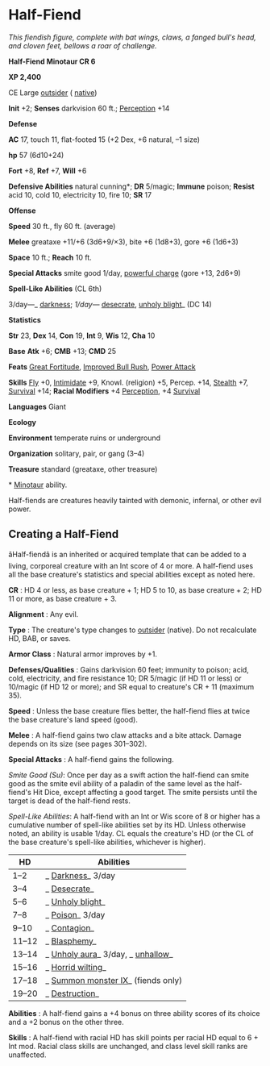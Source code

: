# Half-Fiend

_This fiendish figure, complete with bat wings, claws, a fanged bull's head, and cloven feet, bellows a roar of challenge._

**Half-Fiend Minotaur CR 6**

**XP 2,400**

CE Large [outsider](creatureTypes.html#_outsider) ( [native](creatureTypes.html#_native-subtype))

**Init** +2; **Senses** darkvision 60 ft.; [Perception](../skills/perception.html#_perception) +14

**Defense**

**AC** 17, touch 11, flat-footed 15 (+2 Dex, +6 natural, –1 size)

**hp** 57 (6d10+24)

**Fort** +8, **Ref** +7, **Will** +6

**Defensive Abilities** natural cunning\*; **DR** 5/magic; **Immune** poison; **Resist** acid 10, cold 10, electricity 10, fire 10; **SR** 17

**Offense**

**Speed** 30 ft., fly 60 ft. (average)

**Melee** greataxe +11/+6 (3d6+9/×3), bite +6 (1d8+3), gore +6 (1d6+3)

**Space** 10 ft.; **Reach** 10 ft.

**Special Attacks** smite good 1/day, [powerful charge](universalMonsterRules.html#_powerful-charge) (gore +13, 2d6+9)

**Spell-Like Abilities** (CL 6th)

3/day—_ [darkness](../spells/darkness.html#_darkness); _1/day—_ [desecrate](../spells/desecrate.html#_desecrate), [unholy blight](../spells/unholyBlight.html#_unholy-blight)_ (DC 14)

**Statistics**

**Str** 23, **Dex** 14, **Con** 19, **Int** 9, **Wis** 12, **Cha** 10

**Base**  **Atk** +6; **CMB** +13; **CMD** 25

**Feats** [Great Fortitude](../feats.html#_great-fortitude), [Improved Bull Rush](../feats.html#_improved-bull-rush), [Power Attack](../feats.html#_power-attack)

**Skills** [Fly](../skills/fly.html#_fly) +0, [Intimidate](../skills/intimidate.html#_intimidate) +9, Knowl. (religion) +5, Percep. +14, [Stealth](../skills/stealth.html#_stealth) +7, [Survival](../skills/survival.html#_survival) +14; **Racial Modifiers** +4 [Perception](../skills/perception.html#_perception), +4 [Survival](../skills/survival.html#_survival)

**Languages** Giant

**Ecology**

**Environment** temperate ruins or underground

**Organization** solitary, pair, or gang (3–4)

**Treasure** standard (greataxe, other treasure)

\* [Minotaur](minotaur.html) ability.

Half-fiends are creatures heavily tainted with demonic, infernal, or other evil power.

## Creating a Half-Fiend

âHalf-fiendâ is an inherited or acquired template that can be added to a living, corporeal creature with an Int score of 4 or more. A half-fiend uses all the base creature's statistics and special abilities except as noted here.

**CR** : HD 4 or less, as base creature + 1; HD 5 to 10, as base creature + 2; HD 11 or more, as base creature + 3.

**Alignment** : Any evil.

**Type** : The creature's type changes to [outsider](creatureTypes.html#_outsider) (native). Do not recalculate HD, BAB, or saves.

**Armor Class** : Natural armor improves by +1.

**Defenses/Qualities** : Gains darkvision 60 feet; immunity to poison; acid, cold, electricity, and fire resistance 10; DR 5/magic (if HD 11 or less) or 10/magic (if HD 12 or more); and SR equal to creature's CR + 11 (maximum 35).

**Speed** : Unless the base creature flies better, the half-fiend flies at twice the base creature's land speed (good).

**Melee** : A half-fiend gains two claw attacks and a bite attack. Damage depends on its size (see pages 301–302).

**Special Attacks** : A half-fiend gains the following.

_Smite Good (Su)_: Once per day as a swift action the half-fiend can smite good as the smite evil ability of a paladin of the same level as the half-fiend's Hit Dice, except affecting a good target. The smite persists until the target is dead of the half-fiend rests.

  
  

_Spell-Like Abilities_: A half-fiend with an Int or Wis score of 8 or higher has a cumulative number of spell-like abilities set by its HD. Unless otherwise noted, an ability is usable 1/day. CL equals the creature's HD (or the CL of the base creature's spell-like abilities, whichever is higher).

  
  

| HD | Abilities |
| --- | --- |
| 1–2 | _ [Darkness](../spells/darkness.html#_darkness)_ 3/day |
| 3–4 | _ [Desecrate](../spells/desecrate.html#_desecrate)_ |
| 5–6 | _ [Unholy blight](../spells/unholyBlight.html#_unholy-blight)_ |
| 7–8 | _ [Poison](../spells/poison.html#_poison)_ 3/day |
| 9–10 | _ [Contagion](../spells/contagion.html#_contagion)_ |
| 11–12 | _ [Blasphemy](../spells/blasphemy.html#_blasphemy)_ |
| 13–14 | _ [Unholy aura](../spells/unholyAura.html#_unholy-aura)_ 3/day, _ [unhallow](../spells/unhallow.html#_unhallow)_ |
| 15–16 | _ [Horrid wilting](../spells/horridWilting.html#_horrid-wilting)_ |
| 17–18 | _ [Summon monster IX](../spells/summonMonster.html#_summon-monster-ix)_ (fiends only) |
| 19–20 | _ [Destruction](../spells/destruction.html#_destruction)_ |

**Abilities** : A half-fiend gains a +4 bonus on three ability scores of its choice and a +2 bonus on the other three.

**Skills** : A half-fiend with racial HD has skill points per racial HD equal to 6 + Int mod. Racial class skills are unchanged, and class level skill ranks are unaffected.

